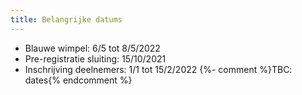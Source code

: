 ```yaml
---
title: Belangrijke datums
---
```

- Blauwe wimpel: 6/5 tot 8/5/2022
- Pre-registratie sluiting: 15/10/2021
- Inschrijving deelnemers: 1/1 tot 15/2/2022</mark>
{%- comment %}TBC: dates{% endcomment %}
